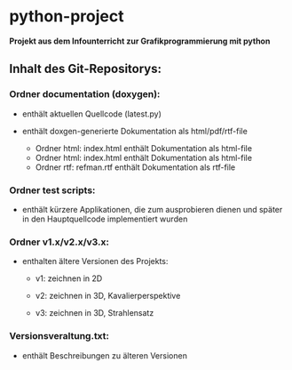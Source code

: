 # python-project
**Projekt aus dem Infounterricht zur Grafikprogrammierung mit python**

## Inhalt des Git-Repositorys:
### Ordner documentation (doxygen):

- enthält aktuellen Quellcode (latest.py)

- enthält doxgen-generierte Dokumentation als html/pdf/rtf-file
  - Ordner html: index.html enthält Dokumentation als html-file
  - Ordner html: index.html enthält Dokumentation als html-file
  - Ordner rtf: refman.rtf enthält Dokumentation als rtf-file
  

### Ordner test scripts:

- enthält kürzere Applikationen, die zum ausprobieren dienen und später in den Hauptquellcode implementiert wurden

### Ordner v1.x/v2.x/v3.x:

- enthalten ältere Versionen des Projekts:

  - v1: zeichnen in 2D

  - v2: zeichnen in 3D, Kavalierperspektive

  - v3: zeichnen in 3D, Strahlensatz

### Versionsveraltung.txt:

- enthält Beschreibungen zu älteren Versionen
